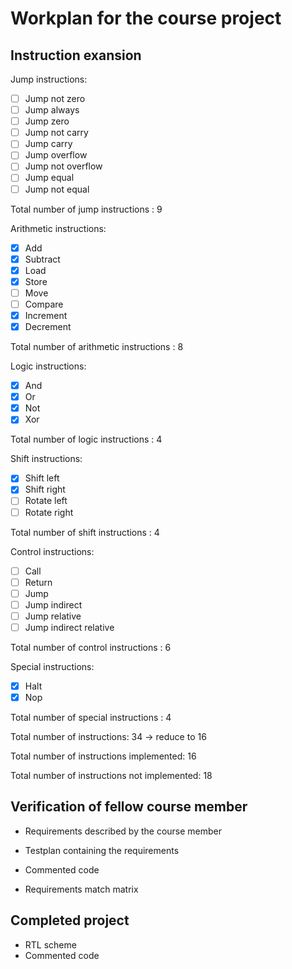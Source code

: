 # Workplan for the course project

## Instruction exansion

Jump instructions:

- [ ] Jump not zero
- [ ] Jump always
- [ ] Jump zero
- [ ] Jump not carry
- [ ] Jump carry
- [ ] Jump overflow
- [ ] Jump not overflow
- [ ] Jump equal
- [ ] Jump not equal
  
Total number of jump instructions : 9

Arithmetic instructions:

- [x] Add
- [x] Subtract
- [x] Load
- [x] Store
- [ ] Move
- [ ] Compare
- [x] Increment
- [x] Decrement

Total number of arithmetic instructions : 8

Logic instructions:

- [x] And
- [x] Or
- [x] Not
- [x] Xor

Total number of logic instructions : 4

Shift instructions:

- [x] Shift left
- [x] Shift right
- [ ] Rotate left
- [ ] Rotate right

Total number of shift instructions : 4

Control instructions:

- [ ] Call
- [ ] Return
- [ ] Jump
- [ ] Jump indirect
- [ ] Jump relative
- [ ] Jump indirect relative

Total number of control instructions : 6

Special instructions:

- [x] Halt
- [x] Nop

Total number of special instructions : 4

Total number of instructions: 34 -> reduce to 16

Total number of instructions implemented: 16

Total number of instructions not implemented: 18

## Verification of fellow course member

- Requirements described by the course member

- Testplan containing the requirements

- Commented code

- Requirements match matrix

## Completed project

- RTL scheme
- Commented code

